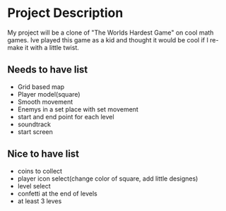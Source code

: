# Project Description

My project will be a clone of "The Worlds Hardest Game" on cool math games. Ive played this game as a kid and thought it would be cool if I re-make it with a little twist. 

## Needs to have list
-   Grid based map
-   Player model(square)
-   Smooth movement
-   Enemys in a set place with set movement
-   start and end point for each level
-   soundtrack
-   start screen

## Nice to have list
-   coins to collect
-   player icon select(change color of square, add little designes)
-   level select
-   confetti at the end of levels
-   at least 3 leves